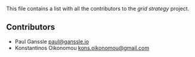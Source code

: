 This file contains a list with all the contributors to the *grid strategy* project.

Contributors
------------

- Paul Ganssle <paul@ganssle.io>
- Konstantinos Oikonomou <kons.oikonomou@gmail.com>
